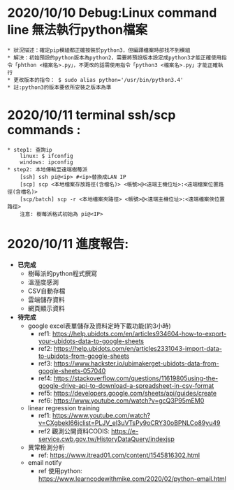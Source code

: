 # 2020/10/10 Debug:Linux command line 無法執行python檔案  
	* 狀況描述：確定pip模組都正確按裝於python3，但編譯檔案時卻找不到模組  
	* 解決：初始預設的python版本為python2，需要將預設版本設定成python3才能正確使用指令「phthon <檔案名>.py」，不更改的話需使用指令「python3 <檔案名>.py」才能正確執行 
	* 更改版本的指令： $ sudo alias python='/usr/bin/python3.4'  
	* 註:python3的版本要依所安裝之版本為準

# 2020/10/11 terminal ssh/scp commands :  
	* step1: 查詢ip  
		linux: $ ifconfig  
		windows: ipconfig  
	* step2: 本地傳輸至遠端樹莓派    
		[ssh] ssh pi@<ip> #<ip>替換成LAN IP    
		[scp] scp <本地檔案存放路徑(含檔名)> <帳號>@<遠端主機位址>:<遠端檔案位置路徑(含檔名)>   
		[scp/batch] scp -r <本地檔案夾路徑> <帳號>@<遠端主機位址>:<遠端檔案俠位置路徑>  
		注意: 樹莓派格式初始為 pi@<IP>  
# 2020/10/11 進度報告:<br>
* **已完成**
	* 樹莓派的python程式撰寫
	* 溫溼度感測
	* CSV自動存檔
	* 雲端儲存資料
	* 網頁顯示資料
* **待完成**
	* google excel表單儲存及資料定時下載功能(約3小時)
		* ref1: https://help.ubidots.com/en/articles934604-how-to-export-your-ubidots-data-to-google-sheets
		* ref2: https://help.ubidots.com/en/articles2331043-import-data-to-ubidots-from-google-sheets
		* ref3: https://www.hackster.io/ubimakerget-ubidots-data-from-google-sheets-057040
		* ref4: https://stackoverflow.com/questions/11619805using-the-google-drive-api-to-download-a-spreadsheet-in-csv-format
		* ref5: https://developers.google.com/sheets/api/guides/create
		* ref6: https://www.youtube.com/watch?v=gcQ3P95mEM0
	* linear regression training
		* ref1: https://www.youtube.com/watch?v=CXgbekl66jclist=PLJV_el3uVTsPy9oCRY30oBPNLCo89yu49 
		* ref2 觀測公開資料CODIS: https://e-service.cwb.gov.tw/HistoryDataQuery/indexjsp
	* 異常檢測分析
		* ref: https://www.itread01.com/content/1545816302.html
	* email notify
		* ref 使用python: https://www.learncodewithmike.com/2020/02/python-email.html


